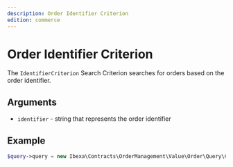 ```yaml
---
description: Order Identifier Criterion
edition: commerce
---
```


# Order Identifier Criterion

The `IdentifierCriterion` Search Criterion searches for orders based on the order identifier.

## Arguments

- `identifier` - string that represents the order identifier

## Example

``` php
$query->query = new Ibexa\Contracts\OrderManagement\Value\Order\Query\Criterion\IdentifierCriterion('f7578972-e7f4-4cae-85dc-a7c74610204e');
```
